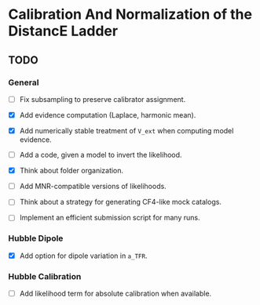 # Calibration And Normalization of the DistancE Ladder


## TODO

### General
- [ ] Fix subsampling to preserve calibrator assignment.
- [x] Add evidence computation (Laplace, harmonic mean).
- [x] Add numerically stable treatment of `V_ext` when computing model evidence.
- [ ] Add a code, given a model to invert the likelihood.

- [x] Think about folder organization.
- [ ] Add MNR-compatible versions of likelihoods.
- [ ] Think about a strategy for generating CF4-like mock catalogs.
- [ ] Implement an efficient submission script for many runs.

### Hubble Dipole
- [x] Add option for dipole variation in `a_TFR`.

### Hubble Calibration
- [ ] Add likelihood term for absolute calibration when available.
